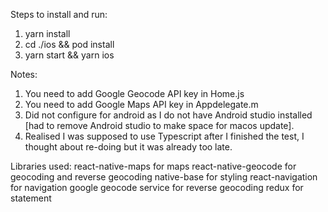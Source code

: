 Steps to install and run:
1. yarn  install
2. cd ./ios && pod install
3. yarn start && yarn ios

Notes:
1. You need to add Google Geocode API key in Home.js
2. You need to add Google Maps API key in Appdelegate.m
3. Did not configure for android as I do not have Android studio installed [had to remove Android studio to make space for macos update].
4. Realised I was supposed to use Typescript after I finished the test, I thought about re-doing but it was already too late.

Libraries used:
react-native-maps for maps
react-native-geocode for geocoding and reverse geocoding
native-base for styling
react-navigation for navigation
google geocode service for reverse geocoding
redux for statement